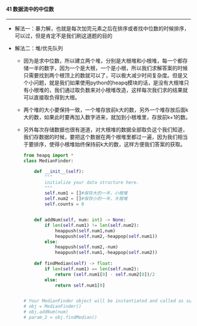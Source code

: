 #### 41 数据流中的中位数

----

- 解法一：暴力解，也就是每次加完元素之后在排序或者找中位数的时候排序，可以过，但是肯定不是我们刷这道题的目的

- 解法二：堆/优先队列

  - 因为是求中位数，所以建立两个堆，分别是大根堆和小根堆，每一个都存储一半的数字，因为一个是大根，一个是小根，所以我们求解答案的时候只需要找到两个根顶上的数就可以了，可以极大减少时间复杂度。但是又个小问题，就是我们如果使用python的heapq模块的话，是没有大根堆只有小根堆的，我们通过取负数来对小根堆改造，这样每次我们求的结果就可以直接取负得到大根。

  - 两个堆的大小要保持一致，一个堆存放前k大的数，另外一个堆存放后面k大的数，如果此时要再加入数字进来，就加到小根堆里，存放前k+1的数。

  - 另外每次存储数据也很有道道，对大根堆的数据全部取负这个我们知道，我们存数据的时候，要把这个数据在两个根堆里都过一遍，因为我们相当于要排序，使得小根堆始终保持前k大的数，这样方便我们答案的获取。

    ```python
    from heapq import *
    class MedianFinder:
    
        def __init__(self):
            """
            initialize your data structure here.
            """
            self.num1 = []#保存大的一半，小根堆
            self.num2 = []#保存小的一半，大根堆
            self.counts = 0
    
    
        def addNum(self, num: int) -> None:
            if len(self.num1) != len(self.num2):
                heappush(self.num1,num)
                heappush(self.num2,-heappop(self.num1))
            else:
                heappush(self.num2,-num)
                heappush(self.num1,-heappop(self.num2))
            
        def findMedian(self) -> float:
            if len(self.num1) == len(self.num2):
                return (self.num1[0] - self.num2[0])/2
            else:
                return self.num1[0]
    
    
    # Your MedianFinder object will be instantiated and called as such:
    # obj = MedianFinder()
    # obj.addNum(num)
    # param_2 = obj.findMedian()
    ```

    